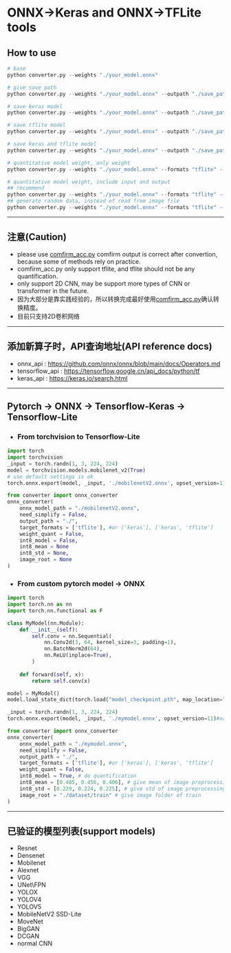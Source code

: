 #  ONNX->Keras and ONNX->TFLite tools

## How to use
```python
# base
python converter.py --weights "./your_model.onnx"

# give save path
python converter.py --weights "./your_model.onnx" --outpath "./save_path"

# save keras model
python converter.py --weights "./your_model.onnx" --outpath "./save_path" --formats "keras"

# save tflite model
python converter.py --weights "./your_model.onnx" --outpath "./save_path" --formats "tflite"

# save keras and tflite model
python converter.py --weights "./your_model.onnx" --outpath "./save_path" --formats "tflite" "keras"

# quantitative model weight, only weight
python converter.py --weights "./your_model.onnx" --formats "tflite" --weigthquant

# quantitative model weight, include input and output
## recommend
python converter.py --weights "./your_model.onnx" --formats "tflite" --int8 --imgroot "./dataset_path" --int8mean 0 0 0 --int8std 1 1 1
## generate random data, instead of read from image file
python converter.py --weights "./your_model.onnx" --formats "tflite" --int8
```
---

## 注意(Caution)
- please use [comfirm_acc.py](./test/comfirm_acc.py) comfirm output is correct after convertion, because some of methods rely on practice.
- comfirm_acc.py only support tflite, and tflite should not be any quantification.
- only support 2D CNN, may be support more types of CNN or transformer in the future.
- 因为大部分是靠实践经验的，所以转换完成最好使用[comfirm_acc.py](./test/comfirm_acc.py)确认转换精度。
- 目前只支持2D卷积网络
---

## 添加新算子时，API查询地址(API reference docs)
- onnx_api : https://github.com/onnx/onnx/blob/main/docs/Operators.md
- tensorflow_api : https://tensorflow.google.cn/api_docs/python/tf
- keras_api : https://keras.io/search.html
---

## Pytorch -> ONNX -> Tensorflow-Keras -> Tensorflow-Lite

- <h3>From torchvision to Tensorflow-Lite</h3>
```python
import torch
import torchvision
_input = torch.randn(1, 3, 224, 224)
model = torchvision.models.mobilenet_v2(True)
# use default settings is ok
torch.onnx.export(model, _input, './mobilenetV2.onnx', opset_version=11)#or opset_version=13

from converter import onnx_converter
onnx_converter(
    onnx_model_path = "./mobilenetV2.onnx",
    need_simplify = False,
    output_path = "./",
    target_formats = ['tflite'], #or ['keras'], ['keras', 'tflite']
    weight_quant = False,
    int8_model = False,
    int8_mean = None
    int8_std = None,
    image_root = None
)
```
- <h3>From custom pytorch model -> ONNX</h3>
```python
import torch
import torch.nn as nn
import torch.nn.functional as F

class MyModel(nn.Module):
    def __init__(self):
        self.conv = nn.Sequential(
            nn.Conv2d(3, 64, kernel_size=3, padding=1),
            nn.BatchNorm2d(64),
            nn.ReLU(inplace=True),
        )
    
    def forward(self, x):
        return self.conv(x)

model = MyModel()
model.load_state_dict(torch.load("model_checkpoint.pth", map_location="cpu"))

_input = torch.randn(1, 3, 224, 224)
torch.onnx.export(model, _input, './mymodel.onnx', opset_version=11)#or opset_version=13

from converter import onnx_converter
onnx_converter(
    onnx_model_path = "./mymodel.onnx",
    need_simplify = False,
    output_path = "./",
    target_formats = ['tflite'], #or ['keras'], ['keras', 'tflite']
    weight_quant = False,
    int8_model = True, # do quantification
    int8_mean = [0.485, 0.456, 0.406], # give mean of image preprocessing 
    int8_std = [0.229, 0.224, 0.225], # give std of image preprocessing 
    image_root = "./dataset/train" # give image folder of train
)
```

---
## 已验证的模型列表(support models)
- Resnet
- Densenet
- Mobilenet
- Alexnet
- VGG
- UNet\FPN
- YOLOX
- YOLOV4
- YOLOV5
- MobileNetV2 SSD-Lite
- MoveNet
- BigGAN
- DCGAN
- normal CNN
